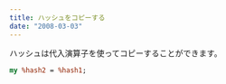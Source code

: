 ```yaml
---
title: ハッシュをコピーする
date: "2008-03-03"
---
```


ハッシュは代入演算子を使ってコピーすることができます。

```perl
my %hash2 = %hash1;
```


